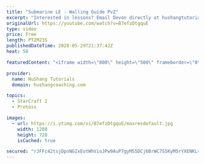 ```yaml
---
title: "Submarine LE - Walling Guide PvZ"
excerpt: "Interested in lessons? Email Devon directly at hushangtutorials@outlook.com ------------------------------------------------------------------------------------------------------- Want to support HuShang Tutorials directly? Patreon is a website where you can contribute a monthly donation that will help"
originalUrl: https://youtube.com/watch?v=B7efzDtgquE
type: video
price: Free
length: PT2M23S
publishedDateTime: 2020-05-29T21:37:42Z
heat: 50

featuredContent: "<iframe width=\"800\" height=\"500\" frameborder=\"0\" src=\"https://www.youtube.com/embed/B7efzDtgquE\" allow=\"accelerometer; autoplay; encrypted-media; gyroscope; picture-in-picture\" allowfullscreen></iframe>"

provider:
  name: HuShang Tutorials
  domain: hushangcoaching.com

topics:
  - StarCraft 2
  - Protoss

images:
  - url: https://i.ytimg.com/vi/B7efzDtgquE/maxresdefault.jpg
    width: 1280
    height: 720
    isCached: true

secured: "rJFFc42tsjDpnNGIxEotWhVioJPw9AuP7gyMS5DCj6BrWC7S5KyM5rYXENKLvJG+XUq1eK2WFpqtduTdUUkRxZBPpm5fxwUTaVXTfEfwePZXXLHlx89dmHhoktOrqHnDSfTYFqcWRtT9BLYtkBCn0l9G1oQKhTJ/YNNs9cI/2605P45aHbrxaeHB/iubpHGQMbh+Ud0DNlXo3SGZVNDL1wJT5GK3x5v5Meh6aIVCyMdny4DSZBUY1oz3FBY/MQglczHKsU/FD41X908JBSbClD17CdLfaP8sYq06rdomrevzHpIT7vTzSUa8jadtni8yBMY+oMj31wNfPg0mxUH3TKyt/aXaufifYbOnCLYcyCbfQfGCt8uN4eMPf9/UXmN0T69q8tdYnhxiFLjmYBjc5YGQw8rRSyJcaC46SsJ3LqA=;EiKNkWw9dSmzb2ngvJNlGw=="
---
```


